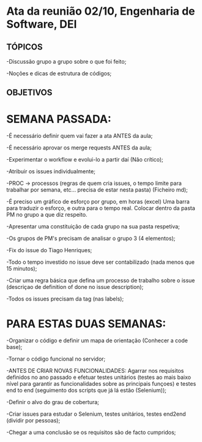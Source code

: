 #   Ata da reunião 02/10, Engenharia de Software, DEI   #

##  TÓPICOS  ##
-Discussão grupo a grupo sobre o que foi feito;

-Noções e dicas de estrutura de códigos;

##  OBJETIVOS   ##

# SEMANA PASSADA:

-É necessário definir quem vai fazer a ata ANTES da aula;

-É necessário aprovar os merge requests ANTES da aula;

-Experimentar o workflow e evolui-lo a partir daí (Não crítico);

-Atribuir os issues individualmente;

-PROC -> processos (regras de quem cria issues, o tempo limite para trabalhar por semana, etc... precisa de estar nesta pasta) (Ficheiro md);

-É preciso um gráfico de esforço por grupo, em horas (excel) Uma barra para traduzir o esforço, e outra para o tempo real.
    Colocar dentro da pasta PM no grupo a que diz respeito.

-Apresentar uma constituição de cada grupo na sua pasta respetiva;

-Os grupos de PM's precisam de analisar o grupo 3 (4 elementos);

-Fix do issue do Tiago Henriques;

-Todo o tempo investido no issue deve ser contabilizado (nada menos que 15 minutos);

-Criar uma regra básica que defina um processo de trabalho sobre o issue (descriçao de definition of done no issue description);

-Todos os issues precisam da tag (nas labels);


# PARA ESTAS DUAS SEMANAS:
-Organizar o código e definir um mapa de orientação (Conhecer a code base);

-Tornar o código funcional no servidor;

-ANTES DE CRIAR NOVAS FUNCIONALIDADES:
Agarrar nos requisitos definidos no ano passado e efetuar testes unitários (testes ao mais baixo nível para garantir as funcionalidades sobre as principais funçoes) e testes end to end (seguimento dos scripts que já lá estão (Selenium));

-Definir o alvo do grau de cobertura;

-Criar issues para estudar o Selenium, testes unitários, testes end2end (dividir por pessoas);

-Chegar a uma conclusão se os requisitos são de facto cumpridos;

